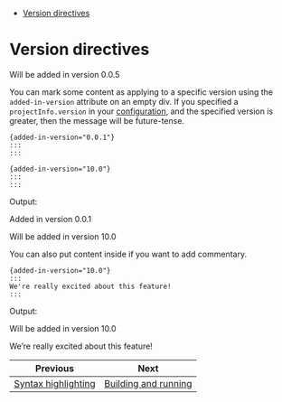<!--
  DO NOT EDIT THIS FILE DIRECTLY!
  It is generated by djockey.
-->
- [Version
  directives](../features/version_directives.md#Version-directives)

<div id="Version-directives" class="section" id="Version-directives">

# Version directives

<div class="version-modified added-in-version">

Will be added in version 0.0.5

</div>

You can mark some content as applying to a specific version using the
`added-in-version` attribute on an empty div. If you specified a
`projectInfo.version` in your
[configuration](../basics/configuration.md#config-reference), and the
specified version is greater, then the message will be future-tense.

```
{added-in-version="0.0.1"}
:::
:::

{added-in-version="10.0"}
:::
:::
```

Output:

<div class="version-modified added-in-version">

Added in version 0.0.1

</div>

<div class="version-modified added-in-version">

Will be added in version 10.0

</div>

You can also put content inside if you want to add commentary.

``` djot
{added-in-version="10.0"}
:::
We're really excited about this feature!
:::
```

Output:

<div class="version-modified added-in-version">

Will be added in version 10.0

We’re really excited about this feature!

</div>

</div>


| Previous | Next |
| - | - |
| [Syntax highlighting](../features/syntax_highlighting.md) | [Building and running](../contributing/building_and_running.md) |